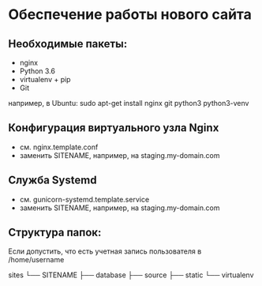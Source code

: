 Обеспечение работы нового сайта
================================
## Необходимые пакеты:
* nginx
* Python 3.6
* virtualenv + pip
* Git

например, в Ubuntu:
    sudo apt-get install nginx git python3 python3-venv

## Конфигурация виртуального узла Nginx

* см. nginx.template.conf
* заменить SITENAME, например, на staging.my-domain.com

## Служба Systemd

* см. gunicorn-systemd.template.service
* заменить SITENAME, например, на staging.my-domain.com

## Структура папок:
Если допустить, что есть учетная запись пользователя в /home/username

sites
└── SITENAME
    ├── database
    ├── source
    ├── static
    └── virtualenv